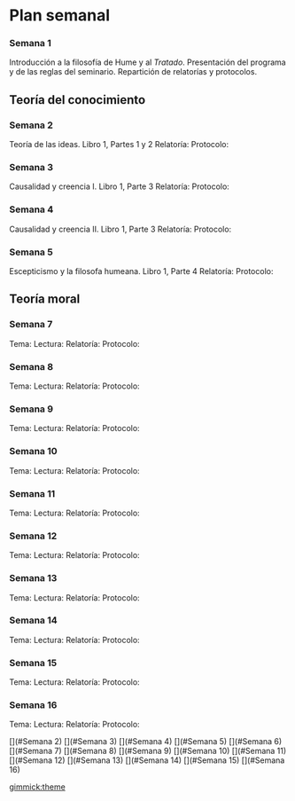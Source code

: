 # Plan semanal

### Semana 1
Introducción a la filosofía de Hume y al *Tratado*. Presentación del programa y de las reglas del seminario. Repartición de relatorías y protocolos. 

## Teoría del conocimiento

### Semana 2 
Teoría de las ideas. Libro 1, Partes 1 y 2
Relatoría: 
Protocolo:  

### Semana 3 
Causalidad y creencia I.  Libro 1, Parte 3
Relatoría: 
Protocolo:  

### Semana 4 
Causalidad y creencia II.  Libro 1, Parte 3
Relatoría: 
Protocolo:  

### Semana 5
Escepticismo y la filosofa humeana. Libro 1, Parte 4 
Relatoría: 
Protocolo:  


## Teoría moral

### Semana 7
Tema: 
Lectura:
Relatoría: 
Protocolo:  

### Semana 8
Tema: 
Lectura:
Relatoría: 
Protocolo:  

### Semana 9
Tema: 
Lectura:
Relatoría: 
Protocolo:  
      
### Semana 10
Tema: 
Lectura:
Relatoría: 
Protocolo:  

### Semana 11
Tema: 
Lectura:
Relatoría: 
Protocolo:  

### Semana 12
Tema: 
Lectura:
Relatoría: 
Protocolo:  
      
### Semana 13
Tema: 
Lectura:
Relatoría: 
Protocolo:  

### Semana 14
Tema: 
Lectura:
Relatoría: 
Protocolo:  

### Semana 15
Tema: 
Lectura:
Relatoría: 
Protocolo:  

### Semana 16
Tema: 
Lectura:
Relatoría: 
Protocolo:  


<!-- toc -->
[](#Semana 2)
[](#Semana 3)
[](#Semana 4)
[](#Semana 5)
[](#Semana 6)
[](#Semana 7)
[](#Semana 8)
[](#Semana 9)
[](#Semana 10)
[](#Semana 11)
[](#Semana 12)
[](#Semana 13)
[](#Semana 14)
[](#Semana 15)
[](#Semana 16)
<!-- tocstop -->

[gimmick:theme](united)

